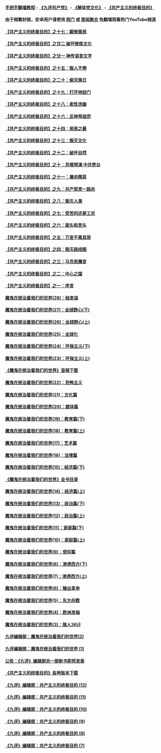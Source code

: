 #### [手把手翻墙教程](https://github.com/gfw-breaker/guides/wiki) -  [《九评共产党》](https://github.com/gfw-breaker/9ping.md?t=05231837) - [《解体党文化》](https://github.com/gfw-breaker/jtdwh.md?t=05231837) - [《共产主义的终极目的》](https://github.com/gfw-breaker/gczydzjmd.md?t=05231837)

#### 由于频繁封锁，安卓用户请使用 [网门](https://github.com/gfw-breaker/bn-android/blob/master/ogate.md?t=05231837) 或 [禁闻聚合](https://github.com/gfw-breaker/bn-android) 免翻墙观看热门YouTube频道 

#### [【共产主义的终极目的】之十七：颠倒善恶](../pages/nsc422/n11179782.md?t=05231837) 

#### [【共产主义的终极目的】之廿二 破坏修炼文化](../pages/nsc422/n11245728.md?t=05231837) 

#### [【共产主义的终极目的】之廿一 神传语言文字](../pages/nsc422/n11263265.md?t=05231837) 

#### [【共产主义的终极目的】之十五：毁人不倦](../pages/nsc422/n11166792.md?t=05231837) 

#### [【共产主义的终极目的】之二十：偷天换日](../pages/nsc422/n11238846.md?t=05231837) 

#### [【共产主义的终极目的】之十九：打开地狱门](../pages/nsc422/n11206376.md?t=05231837) 

#### [【共产主义的终极目的】之十八：柔性洗脑](../pages/nsc422/n11199994.md?t=05231837) 

#### [【共产主义的终极目的】之十六：反神骂祖宗](../pages/nsc422/n11166798.md?t=05231837) 

#### [【共产主义的终极目的】之十四：邪恶之最](../pages/nsc422/n11150249.md?t=05231837) 

#### [【共产主义的终极目的】之十三：毁灭文化](../pages/nsc422/n11135227.md?t=05231837) 

#### [【共产主义的终极目的】之十二：破坏自然](../pages/nsc422/n11135214.md?t=05231837) 

#### [【共产主义的终极目的】之十：苏俄预演 中共登台](../pages/nsc422/n11118424.md?t=05231837) 

#### [【共产主义的终极目的】之十一：屠杀精英](../pages/nsc422/n11118442.md?t=05231837) 

#### [【共产主义的终极目的】之九：共产邪灵一路杀](../pages/nsc422/n11114139.md?t=05231837) 

#### [【共产主义的终极目的】之八：毁灭人类](../pages/nsc422/n11108503.md?t=05231837) 

#### [【共产主义的终极目的】之七：受苦的还是工农](../pages/nsc422/n11101809.md?t=05231837) 

#### [【共产主义的终极目的】之六：甜头和苦头](../pages/nsc422/n11096971.md?t=05231837) 

#### [【共产主义的终极目的】之五：万变不离其邪](../pages/nsc422/n11091285.md?t=05231837) 

#### [【共产主义的终极目的】之四：毁灭路线图](../pages/nsc422/n11086284.md?t=05231837) 

#### [【共产主义的终极目的】之三：马克思魔变](../pages/nsc422/n11061941.md?t=05231837) 

#### [【共产主义的终极目的】之二：中心之国](../pages/nsc422/n11047728.md?t=05231837) 

#### [【共产主义的终极目的】之一：序言](../pages/nsc422/n11086077.md?t=05231837) 

#### [魔鬼在统治着我们的世界(28)：结束语](../pages/nsc422/n10936246.md?t=05231837) 

#### [魔鬼在统治着我们的世界(27)：全球野心(下)](../pages/nsc422/n10928319.md?t=05231837) 

#### [魔鬼在统治着我们的世界(26)：全球野心(上)](../pages/nsc422/n10900318.md?t=05231837) 

#### [魔鬼在统治着我们的世界(25)：全球化](../pages/nsc422/n10788205.md?t=05231837) 

#### [魔鬼在统治着我们的世界(24)：环保主义(下)](../pages/nsc422/n10695307.md?t=05231837) 

#### [魔鬼在统治着我们的世界(23)：环保主义(上)](../pages/nsc422/n10688613.md?t=05231837) 

#### [《魔鬼在统治着我们的世界》音频下载](../pages/nsc422/n10635553.md?t=05231837) 

#### [魔鬼在统治着我们的世界(22)：恐怖主义](../pages/nsc422/n10614727.md?t=05231837) 

#### [魔鬼在统治着我们的世界(21)：文化篇](../pages/nsc422/n10597706.md?t=05231837) 

#### [魔鬼在统治着我们的世界(20)：媒体篇](../pages/nsc422/n10586579.md?t=05231837) 

#### [魔鬼在统治着我们的世界(19)：教育篇(下)](../pages/nsc422/n10564808.md?t=05231837) 

#### [魔鬼在统治着我们的世界(18)：教育篇(上)](../pages/nsc422/n10526970.md?t=05231837) 

#### [魔鬼在统治着我们的世界(17)：艺术篇](../pages/nsc422/n10499093.md?t=05231837) 

#### [魔鬼在统治着我们的世界(16)：法律篇](../pages/nsc422/n10485969.md?t=05231837) 

#### [魔鬼在统治着我们的世界(15)：经济篇(下)](../pages/nsc422/n10469975.md?t=05231837) 

#### [《魔鬼在统治着我们的世界》全书目录](../pages/nsc422/n10464261.md?t=05231837) 

#### [魔鬼在统治着我们的世界(14)：经济篇(上)](../pages/nsc422/n10457370.md?t=05231837) 

#### [魔鬼在统治着我们的世界(13)：政治篇(下)](../pages/nsc422/n10448270.md?t=05231837) 

#### [魔鬼在统治着我们的世界(12)：政治篇(上)](../pages/nsc422/n10444576.md?t=05231837) 

#### [魔鬼在统治着我们的世界(11)：家庭篇(下)](../pages/nsc422/n10440961.md?t=05231837) 

#### [魔鬼在统治着我们的世界(10)：家庭篇(上)](../pages/nsc422/n10435448.md?t=05231837) 

#### [魔鬼在统治着我们的世界(9)：信仰篇](../pages/nsc422/n10432159.md?t=05231837) 

#### [魔鬼在统治着我们的世界(8)：渗透西方(下)](../pages/nsc422/n10429603.md?t=05231837) 

#### [魔鬼在统治着我们的世界(7)：渗透西方(上)](../pages/nsc422/n10426013.md?t=05231837) 

#### [魔鬼在统治着我们的世界(6)：输出革命](../pages/nsc422/n10421536.md?t=05231837) 

#### [魔鬼在统治着我们的世界(5)：东方杀戮](../pages/nsc422/n10417707.md?t=05231837) 

#### [魔鬼在统治着我们的世界(4)：欧洲发端](../pages/nsc422/n10414890.md?t=05231837) 

#### [魔鬼在统治着我们的世界(3)：毁人36计](../pages/nsc422/n10411583.md?t=05231837) 

#### [九评编辑部：魔鬼在统治着我们的世界(2)](../pages/nsc422/n10410036.md?t=05231837) 

#### [九评编辑部：魔鬼在统治着我们的世界 (1)](../pages/nsc422/n10406825.md?t=05231837) 

#### [公告：《九评》编辑部另一部新书即将发表](../pages/nsc422/n10405104.md?t=05231837) 

#### [《共产主义的终极目的》各种版本下载](../pages/nsc422/n10022138.md?t=05231837) 

#### [《九评》编辑部：共产主义的终极目的 (12)](../pages/nsc422/n9933272.md?t=05231837) 

#### [《九评》编辑部：共产主义的终极目的 (11)](../pages/nsc422/n9924973.md?t=05231837) 

#### [《九评》编辑部：共产主义的终极目的 (10)](../pages/nsc422/n9920883.md?t=05231837) 

#### [《九评》编辑部：共产主义的终极目的 (9)](../pages/nsc422/n9916363.md?t=05231837) 

#### [《九评》编辑部：共产主义的终极目的 (8)](../pages/nsc422/n9912488.md?t=05231837) 

#### [《九评》编辑部：共产主义的终极目的 (7)](../pages/nsc422/n9901176.md?t=05231837) 

